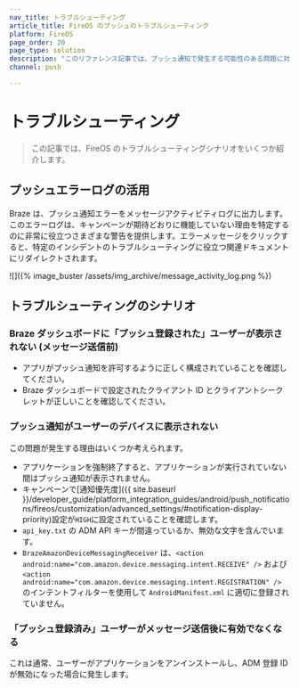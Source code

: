 ```yaml
---
nav_title: トラブルシューティング
article_title: FireOS のプッシュのトラブルシューティング
platform: FireOS
page_order: 20
page_type: solution
description: "このリファレンス記事では、プッシュ通知で発生する可能性のある問題に対する FireOS のトラブルシューティングシナリオを示します。"
channel: push

---
```


# トラブルシューティング

> この記事では、FireOS のトラブルシューティングシナリオをいくつか紹介します。

## プッシュエラーログの活用

Braze は、プッシュ通知エラーをメッセージアクティビティログに出力します。このエラーログは、キャンペーンが期待どおりに機能していない理由を特定するのに非常に役立つさまざまな警告を提供します。エラーメッセージをクリックすると、特定のインシデントのトラブルシューティングに役立つ関連ドキュメントにリダイレクトされます。

![]({% image_buster /assets/img_archive/message_activity_log.png %})

## トラブルシューティングのシナリオ

### Braze ダッシュボードに「プッシュ登録された」ユーザーが表示されない (メッセージ送信前)

- アプリがプッシュ通知を許可するように正しく構成されていることを確認してください。
- Braze ダッシュボードで設定されたクライアント ID とクライアントシークレットが正しいことを確認してください。

### プッシュ通知がユーザーのデバイスに表示されない

この問題が発生する理由はいくつか考えられます。

- アプリケーションを強制終了すると、アプリケーションが実行されていない間はプッシュ通知が表示されません。
- キャンペーンで[通知優先度]({{ site.baseurl }}/developer_guide/platform_integration_guides/android/push_notifications/fireos/customization/advanced_settings/#notification-display-priority)設定が`HIGH`に設定されていることを確認します。
- `api_key.txt` の ADM API キーが間違っているか、無効な文字を含んでいます。
- `BrazeAmazonDeviceMessagingReceiver` は、`<action android:name="com.amazon.device.messaging.intent.RECEIVE" />` および `<action android:name="com.amazon.device.messaging.intent.REGISTRATION" />` のインテントフィルターを使用して `AndroidManifest.xml` に適切に登録されていません。

### 「プッシュ登録済み」ユーザーがメッセージ送信後に有効でなくなる

これは通常、ユーザーがアプリケーションをアンインストールし、ADM 登録 ID が無効になった場合に発生します。


